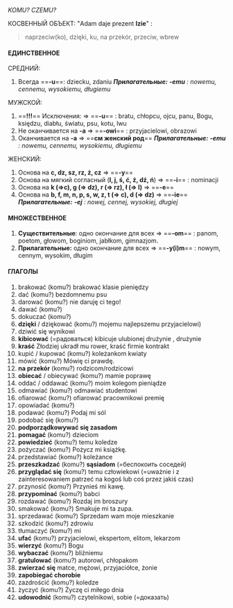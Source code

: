 *KOMU? CZEMU?*

КОСВЕННЫЙ ОБЪЕКТ: "Adam daje prezent **Izie**" : 

> naprzeciw(ko), dzięki, ku, na przekór, przeciw, wbrew
#### ЕДИНСТВЕННОЕ

СРЕДНИЙ:
1. Всегда ==**-u**==: dziecku, zdaniu
***Прилагательные:*** ***-emu** : nowemu, cennemu, wysokiemu, długiemu*

MУЖСКОЙ:
1. ==**!!!**== Исключения: =>  ==**-u**== : bratu, chłopcu, ojcu, panu, Bogu, księdzu, diabłu, światu, psu, kotu, lwu
2. Не оканчивается на **-a** => ==**-owi**== : przyjacielowi, obrazowi
3. Оканчивается на **-a** => ==**см женский род**==
***Прилагательные:*** ***-emu** : nowemu, cennemu, wysokiemu, długiemu*

ЖЕНСКИЙ:
1. Основа на **c, dz, sz, rz, ż, cz** => ==**-y**==
2. Основа на мягкий согласный (**l, j, ś, ć, ź, dź, ń**) => ==**-i**== : nominacji
3. Основа на **k (=>c), g (=> dz), r (=> rz), ł (=> l)** => ==**-e**==
4. Основа на **b, f, m, n, p, s, w, z, t (=> c), d (=> dz)** => ==**-ie**==
***Прилагательные:*** ***-ej** : nowej, cennej, wysokiej, długiej*

#### МНОЖЕСТВЕННОЕ
1. **Существительные**: одно окончание для всех  => ==**-om**== : panom, poetom, głowom, boginiom, jabłkom, gimnazjom. 
2. **Прилагательные:** одно окончание для всех  => ==**-y(i)m**== : nowym, cennym, wysokim, długim

#### ГЛАГОЛЫ
1. brakować (komu?) brakować klasie pieniędzy
2. dać (komu?) bezdomnemu psu
3. darować (komu?) nie daruję ci tego!
4. dawać (komu?)
5. dokuczać (komu?)
6. **dzięki** / dziękować (komu?) mojemu najlepszemu przyjacielowi)
7. dziwić się wynikowi
8. **kibicować** (=радоваться) kibicuje ulubionej drużynie , drużynie
9. **kraść** Złodziej ukradł mu rower, kraść firmie kontrakt
10. kupić / kupować (komu?) koleżankom kwiaty
11. mówić (komu?) Mówię ci prawdę.
12. **na przekór** (komu?) rodzicom/rodzicowi
13. **obiecać** / obiecywać (komu?) mamie poprawę
14. oddać / oddawać (komu?) moim kolegom pieniądze
15. odmawiać (komu?) odmawiać studentowi
16. ofiarować (komu?) ofiarować pracownikowi premię
17. opowiadać (komu?)
18. podawać (komu?) Podaj mi sól 
19. podobać się (komu?) 
20. **podporządkowywać się zasadom**
21. **pomagać** (komu?) dzieciom
22. **powiedzieć** (komu?) temu koledze
23. pożyczać (komu?) Pożycz mi książkę.
24. przedstawiać (komu?) koleżance
25. **przeszkadzać** (komu?) **sąsiadom** (=беспокоить соседей)
26. **przyglądać się** (komu?) temu człowiekowi (=uważnie i z zainteresowaniem patrzeć na kogoś lub coś przez jakiś czas)
27. przynosić (komu?) Przynieś mi kawę.
28. **przypominać** (komu?) babci
29. rozdawać (komu?) Rozdaj im broszury
30. smakować (komu?) Smakuje mi ta zupa.
31. sprzedawać (komu?) Sprzedam wam moje mieszkanie
32. szkodzić (komu?) zdrowiu
33. tłumaczyć (komu?) mi
34. **ufać** (komu?) przyjacielowi, ekspertom, elitom, lekarzom
35. **wierzyć** (komu?) Bogu
36. **wybaczać** (komu?) bliźniemu
37. **gratulować** (komu?) autorowi, chłopakom
38. **zwierzać się** matce, mężowi, przyjaciółce, żonie
39. **zapobiegać chorobie**
40. zazdrościć (komu?) koledze
41. życzyć (komu?) Życzę ci miłego dnia
42. **udowodnić** (komu?) czytelnikowi, sobie (=доказать)